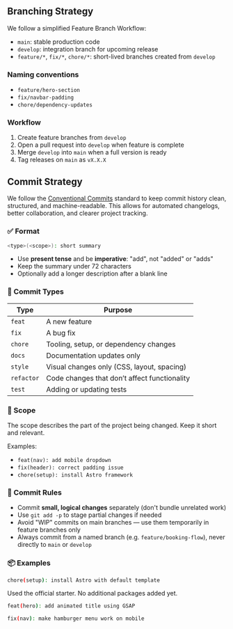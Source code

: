## Branching Strategy

We follow a simplified Feature Branch Workflow:

- `main`: stable production code
- `develop`: integration branch for upcoming release
- `feature/*`, `fix/*`, `chore/*`: short-lived branches created from `develop`

### Naming conventions
- `feature/hero-section`
- `fix/navbar-padding`
- `chore/dependency-updates`

### Workflow
1. Create feature branches from `develop`
2. Open a pull request into `develop` when feature is complete
3. Merge `develop` into `main` when a full version is ready
4. Tag releases on `main` as `vX.X.X`

## Commit Strategy

We follow the [Conventional Commits](https://www.conventionalcommits.org/) standard to keep commit history clean, structured, and machine-readable. This allows for automated changelogs, better collaboration, and clearer project tracking.

### ✅ Format

```bash
<type>(<scope>): short summary
```

- Use **present tense** and be **imperative**: "add", not "added" or "adds"
- Keep the summary under 72 characters
- Optionally add a longer description after a blank line

### 🎯 Commit Types

| Type      | Purpose                                      |
|-----------|----------------------------------------------|
| `feat`    | A new feature                                |
| `fix`     | A bug fix                                    |
| `chore`   | Tooling, setup, or dependency changes        |
| `docs`    | Documentation updates only                   |
| `style`   | Visual changes only (CSS, layout, spacing)   |
| `refactor`| Code changes that don’t affect functionality |
| `test`    | Adding or updating tests                     |

### 🧩 Scope

The scope describes the part of the project being changed. Keep it short and relevant.

Examples:
- `feat(nav): add mobile dropdown`
- `fix(header): correct padding issue`
- `chore(setup): install Astro framework`

### 🔁 Commit Rules

- Commit **small, logical changes** separately (don't bundle unrelated work)
- Use `git add -p` to stage partial changes if needed
- Avoid "WIP" commits on main branches — use them temporarily in feature branches only
- Always commit from a named branch (e.g. `feature/booking-flow`), never directly to `main` or `develop`

### 📦 Examples

```bash
chore(setup): install Astro with default template
```

Used the official starter. No additional packages added yet.

```bash
feat(hero): add animated title using GSAP
```

```bash
fix(nav): make hamburger menu work on mobile
```
